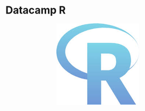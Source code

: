 # Datacamp R

<p align=center>
  <img src=r_logo.jpeg href=https://learn.datacamp.com/courses/tech:r>
</p>